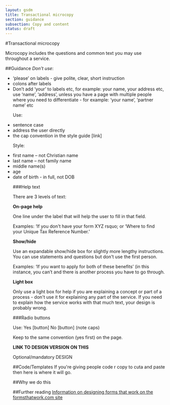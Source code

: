 ```yaml
---
layout: gsdm
title: Transactional microcopy
section: guidance
subsection: Copy and content
status: draft
---
```

    
#Transactional microcopy
<p>Microcopy includes the questions and common text you may use throughout a service.  </p>

##Guidance
*Don’t use*:
<ul>
<li>&lsquo;please&rsquo; on labels - give polite, clear, short instruction
<li>colons after labels 
<li>Don&rsquo;t add &lsquo;your&rsquo; to labels etc, for example: your name, your address etc, use &lsquo;name&rsquo;, &lsquo;address&rsquo;, unless you have a page with multiple people where you need to differentiate - for example: &lsquo;your name&rsquo;, ‘partner name&rsquo; etc
</li>

Use:</p>
<li>sentence case 
<li>address the user directly 
<li>the cap convention in the style guide [link]
</li>

<p>Style:</p>
<li>first name &ndash; not Christian name
<li>last name &ndash; not family name
<li>middle name(s)
<li>age
<li>date of birth - in full, not DOB
</li>

###Help text
<p>There are 3 levels of text:</p>
<strong>On-page help</strong>
<p>One line under the label that will help the user to fill in that field.</p>
<p>Examples: &lsquo;If you don't have your form XYZ rsquo; or &lsquo;Where to find your Unique Tax Reference Number.&rsquo;

<strong>Show/hide</strong>
<p>Use an expandable show/hide box for slightly more lengthy instructions. You can use statements and questions but don't use the first person.</p>
<p> Examples: &lsquo;If you want to apply for both of these benefits&rsquo; (in this instance, you can&rsquo;t and there is another process you have to go through.

<strong>Light box</strong>
<p>Only use a light box for help if you are explaining a concept or part of a process - don't use it for explaining any part of the service. If you need to explain how the service works with that much text, your design is probably wrong.</p>


###Radio buttons
<p>Use: Yes [button] No [button] (note caps)</p>
<p>Keep to the same convention (yes first) on the page.</p> 

<strong>LINK TO DESIGN VERSION ON THIS</strong>


Optional/mandatory
DESIGN

##Code/Templates
If you're giving people code r copy to cuta and paste then here is where it will go.

##Why we do this


##Further reading
[Information on designing forms that work on the formsthatwork.com site](http://www.formsthatwork.com/TheArtOfWritingVeryLittle )
